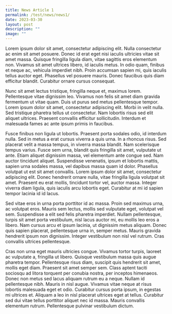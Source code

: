 ```yaml
---
title: News Article 1
permalink: /test/news/news1/
date: 2023-03-30
layout: post
description: ""
image: ""
---
```

Lorem ipsum dolor sit amet, consectetur adipiscing elit. Nulla consectetur ac enim sit amet posuere. Donec id erat eget nisi iaculis ultricies vitae sit amet massa. Quisque fringilla ligula diam, vitae sagittis eros elementum non. Vivamus sit amet ultrices libero, id iaculis metus. In odio quam, finibus et neque ac, vehicula imperdiet nibh. Proin accumsan sapien mi, quis iaculis tellus auctor eget. Phasellus vel posuere mauris. Donec faucibus quis diam efficitur blandit. Curabitur ornare cursus consequat.

Nunc sit amet lectus tristique, fringilla neque et, maximus lorem. Pellentesque vitae dignissim leo. Vivamus non felis sit amet diam gravida fermentum ut vitae quam. Duis ut purus sed metus pellentesque tempor. Lorem ipsum dolor sit amet, consectetur adipiscing elit. Morbi in velit nulla. Sed tristique pharetra tellus ut consectetur. Nam lobortis risus sed elit aliquet ultrices. Praesent convallis efficitur sollicitudin. Interdum et malesuada fames ac ante ipsum primis in faucibus.

Fusce finibus non ligula ut lobortis. Praesent porta sodales odio, id interdum nulla. Sed in metus a erat cursus viverra a quis urna. In a rhoncus risus. Sed placerat velit a massa tempus, in viverra massa blandit. Nam scelerisque tempus varius. Fusce sem urna, blandit quis fringilla sit amet, vulputate ut ante. Etiam aliquet dignissim massa, vel elementum ante congue sed. Nam auctor tincidunt aliquet. Suspendisse venenatis, ipsum et lobortis mattis, sapien urna sodales massa, vel dapibus massa quam id dolor. Phasellus volutpat ut est sit amet convallis. Lorem ipsum dolor sit amet, consectetur adipiscing elit. Donec hendrerit ornare nulla, vitae fringilla ligula volutpat sit amet. Praesent eu erat mollis, tincidunt tortor vel, auctor massa. Integer viverra diam ligula, quis iaculis arcu lobortis eget. Curabitur at mi id sapien tempor lacinia id id lacus.

Sed vitae eros in urna porta porttitor id ac massa. Proin sed maximus urna, ac volutpat eros. Mauris sem lectus, mollis sed vulputate eget, volutpat vel sem. Suspendisse a elit sed felis pharetra imperdiet. Nullam pellentesque, turpis sit amet porta vestibulum, nisl lacus auctor mi, eu mollis leo eros a libero. Nam cursus arcu et ipsum lacinia, ut dignissim metus aliquam. Donec quis sapien placerat, pellentesque urna in, semper metus. Mauris gravida hendrerit ipsum non dignissim. Integer vestibulum non nisl vel rutrum. Cras convallis ultrices pellentesque.

Cras non urna eget mauris ultricies congue. Vivamus tortor turpis, laoreet ac vulputate a, fringilla ut libero. Quisque vestibulum massa quis augue pharetra tempor. Pellentesque risus diam, suscipit quis hendrerit sit amet, mollis eget diam. Praesent sit amet semper sem. Class aptent taciti sociosqu ad litora torquent per conubia nostra, per inceptos himenaeos. Donec non metus sed lacus aliquam rutrum eu a neque. Nullam id pellentesque nibh. Mauris in nisl augue. Vivamus vitae neque at risus lobortis malesuada eget et odio. Curabitur cursus porta ipsum, in egestas mi ultrices et. Aliquam a leo in nisl placerat ultrices eget at tellus. Curabitur sed dui vitae tellus porttitor aliquet nec id massa. Mauris convallis elementum rutrum. Pellentesque pulvinar vestibulum dictum.
